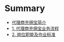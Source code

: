 # Summary

* [代理商充佣宝简介](README.md)
* [1. 代理商充佣宝业务流程](chong-yong-bao-ping-tai-ye-wu-liu-cheng.md)
* [2. 岗位职能及作业标准](chapter1.md)

